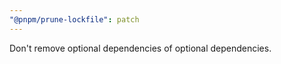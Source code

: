 ```yaml
---
"@pnpm/prune-lockfile": patch
---
```


Don't remove optional dependencies of optional dependencies.
